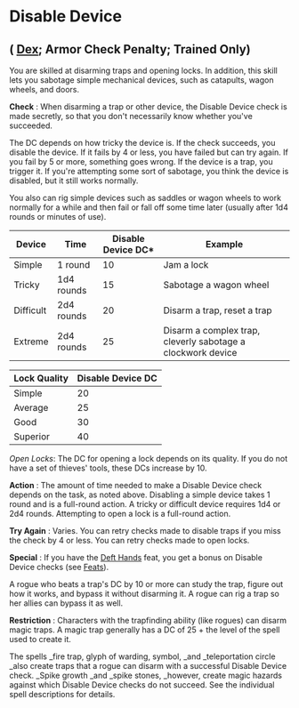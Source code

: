 # Disable Device

## ( [Dex](../gettingStarted.md#_dexterity); Armor Check Penalty; Trained Only)

You are skilled at disarming traps and opening locks. In addition, this skill lets you sabotage simple mechanical devices, such as catapults, wagon wheels, and doors.

**Check** : When disarming a trap or other device, the Disable Device check is made secretly, so that you don't necessarily know whether you've succeeded.

The DC depends on how tricky the device is. If the check succeeds, you disable the device. If it fails by 4 or less, you have failed but can try again. If you fail by 5 or more, something goes wrong. If the device is a trap, you trigger it. If you're attempting some sort of sabotage, you think the device is disabled, but it still works normally.

You also can rig simple devices such as saddles or wagon wheels to work normally for a while and then fail or fall off some time later (usually after 1d4 rounds or minutes of use).

| Device | Time | Disable Device DC\* | Example |
| --- | --- | --- | --- |
| Simple | 1 round | 10 | Jam a lock |
| Tricky | 1d4 rounds | 15 | Sabotage a wagon wheel |
| Difficult | 2d4 rounds | 20 | Disarm a trap, reset a trap |
| Extreme | 2d4 rounds | 25 | Disarm a complex trap, cleverly sabotage a clockwork device |

  
  

| Lock Quality | Disable Device DC |
| --- | --- |
| Simple | 20 |
| Average | 25 |
| Good | 30 |
| Superior | 40 |

_Open Locks_: The DC for opening a lock depends on its quality. If you do not have a set of thieves' tools, these DCs increase by 10.

**Action** : The amount of time needed to make a Disable Device check depends on the task, as noted above. Disabling a simple device takes 1 round and is a full-round action. A tricky or difficult device requires 1d4 or 2d4 rounds. Attempting to open a lock is a full-round action.

**Try Again** : Varies. You can retry checks made to disable traps if you miss the check by 4 or less. You can retry checks made to open locks.

**Special** : If you have the [Deft Hands](../feats.md#_deft-hands) feat, you get a bonus on Disable Device checks (see [Feats](../feats.md)).

A rogue who beats a trap's DC by 10 or more can study the trap, figure out how it works, and bypass it without disarming it. A rogue can rig a trap so her allies can bypass it as well.

**Restriction** : Characters with the trapfinding ability (like rogues) can disarm magic traps. A magic trap generally has a DC of 25 + the level of the spell used to create it.

The spells _fire trap, glyph of warding, symbol, _and _teleportation circle _also create traps that a rogue can disarm with a successful Disable Device check. _Spike growth _and _spike stones, _however, create magic hazards against which Disable Device checks do not succeed. See the individual spell descriptions for details.

